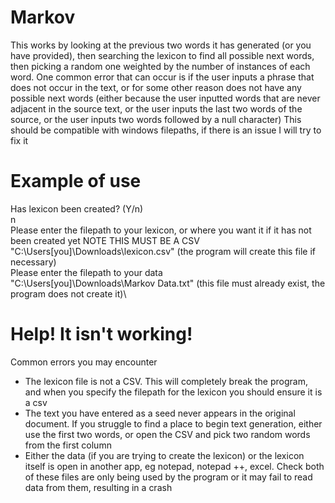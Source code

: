 # Markov
This works by looking at the previous two words it has generated (or you have provided), then searching the lexicon to find all possible next words, then picking a random one weighted by the number of instances of each word. 
One common error that can occur is if the user inputs a phrase that does not occur in the text, or for some other reason does not have any possible next words (either because the user inputted words that are never adjacent in the source text, or the user inputs the last two words of the source, or the user inputs two words followed by a null character)
This should be compatible with windows filepaths, if there is an issue I will try to fix it

# Example of use
Has lexicon been created? (Y/n)\
n\
Please enter the filepath to your lexicon, or where you want it if it has not been created yet NOTE THIS MUST BE A CSV\
"C:\Users\[you]\Downloads\lexicon.csv" (the program will create this file if necessary)\
Please enter the filepath to your data\
"C:\Users\[you]\Downloads\Markov Data.txt" (this file must already exist, the program does not create it)\
# Help! It isn't working!
Common errors you may encounter
* The lexicon file is not a CSV. This will completely break the program, and when you specify the filepath for the lexicon you should ensure it is a csv
* The text you have entered as a seed never appears in the original document. If you struggle to find a place to begin text generation, either use the first two words, or open the CSV and pick two random words from the first column
* Either the data (if you are trying to create the lexicon) or the lexicon itself is open in another app, eg notepad, notepad ++, excel. Check both of these files are only being used by the program or it may fail to read data from them, resulting in a crash
